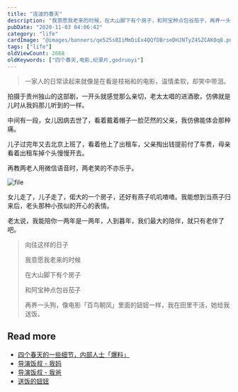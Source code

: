 ```yaml
---
title: "连波的春天"
description: "我意愿我老来的时候，在大山脚下有个房子，和阿宝种点包谷茄子，再养一头狗，像电影「百鸟朝凤」里面的妞妞一样，我在田里干活，她给我送饭。"
pubDate: "2020-11-03 04:06:42"
category: "life"
cardImage: "@images/banners/qe525sBIiMmDiEx4QQfDBrseDHJNTyZ4SZCAK0q8.png"
tags: ["life"]
oldViewCount: 2668
oldKeywords: ["四个春天,电影,纪录片,godruoyi"]
---
```


> 一家人的日常读起来就像是在看是枝裕和的电影，温情柔软，却笑中带泪。

拍摄于贵州独山的这部剧，一开头就感觉那么亲切，老太太唱的进酒歌，仿佛就是儿时从我妈那儿听到的一样。

中间有一段，女儿因病去世了，看着戴着帽子一脸茫然的父亲，我仿佛能体会那种痛。

儿子过完年又去北京上班了，看着他上了出租车，父亲掏出钱提前付了车费，母亲看着出租车掉个头慢慢开去。

再教两老人用微信语音时，两老笑的不亦乐乎。

![file](https://images.godruoyi.com/posts/202011/03/UnJtSqpoVUf6PmPWPiaL98Vw2O98M3Zbe07BjHyA.jpeg)

女儿走了，儿子走了，偌大的一个房子，还好有燕子叽叽喳喳。我能想到当燕子归来后，老头那种小孩似的开心的表情。

老太说，我能陪你一两年是一两年，人到暮年，我们最大的陪伴，就只有老伴了吧。

> 向往这样的日子
> 
> 我意愿我老来的时候
> 
> 在大山脚下有个房子
> 
> 和阿宝种点包谷茄子
> 
> 再养一头狗，像电影「百鸟朝凤」里面的妞妞一样，我在田里干活，她给我送饭。

## Read more

* [四个春天的一些细节，内部人士「爆料」](https://movie.douban.com/review/9896481/)
* [导演饭叔 - 我妈](https://www.douban.com/note/242582123/)
* [导演饭叔 - 我爸](https://www.douban.com/note/265025263/)
* [送饭的妞妞](https://www.bilibili.com/s/video/BV1Zx411u7ei)
